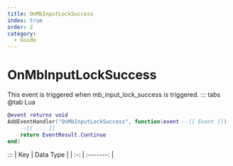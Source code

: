 ```yaml
---
title: OnMbInputLockSuccess
index: true
order: 2
category:
  - Guide
---
```


# OnMbInputLockSuccess
This event is triggered when mb_input_lock_success is triggered.
::: tabs
@tab Lua
```lua
@event returns void
AddEventHandler("OnMbInputLockSuccess", function(event --[[ Event ]])
    --[[ ... ]]
    return EventResult.Continue
end)
```

:::
| Key | Data Type |
| :-: | :-------: |